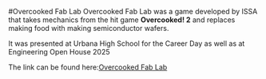 #Overcooked Fab Lab
Overcooked Fab Lab was a game developed by ISSA that takes mechanics from the hit game <strong>Overcooked! 2</strong>
and replaces making food with making semiconductor wafers.

It was presented at Urbana High School for the Career Day as well as at Engineering Open House 2025

The link can be found here:<a href="https://matthewwang1.github.io/testBuild/">Overcooked Fab Lab</a>
